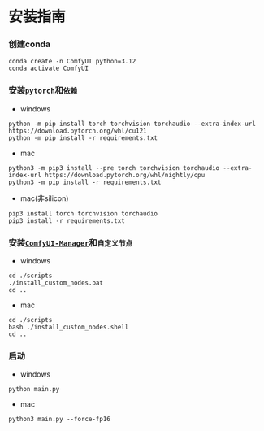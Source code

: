 # 安装指南

### 创建conda

```
conda create -n ComfyUI python=3.12
conda activate ComfyUI
```

### 安装`pytorch`和`依赖`

- windows

```
python -m pip install torch torchvision torchaudio --extra-index-url https://download.pytorch.org/whl/cu121 
python -m pip install -r requirements.txt
```

- mac

```
python3 -m pip3 install --pre torch torchvision torchaudio --extra-index-url https://download.pytorch.org/whl/nightly/cpu
python3 -m pip install -r requirements.txt
```

- mac(非silicon)
```
pip3 install torch torchvision torchaudio
pip3 install -r requirements.txt
```

### 安装[`ComfyUI-Manager`](https://github.com/ltdrdata/ComfyUI-Manager)和`自定义节点`

- windows

```
cd ./scripts
./install_custom_nodes.bat
cd ..
```

- mac

```
cd ./scripts
bash ./install_custom_nodes.shell
cd ..
```

### 启动

- windows 

```
python main.py
```

- mac

```
python3 main.py --force-fp16
```